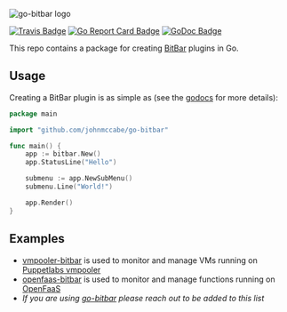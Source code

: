 ![go-bitbar logo](images/logo.svg)


[![Travis Badge]][Travis]
[![Go Report Card Badge]][Go Report Card]
[![GoDoc Badge]][GoDoc]

This repo contains a package for creating [BitBar](https://github.com/matryer/bitbar) plugins in Go.

## Usage

Creating a BitBar plugin is as simple as (see the [godocs](https://godoc.org/github.com/johnmccabe/go-bitbar) for more details):

```go
package main

import "github.com/johnmccabe/go-bitbar"

func main() {
    app := bitbar.New()
    app.StatusLine("Hello")

    submenu := app.NewSubMenu()
    submenu.Line("World!")

    app.Render()
}
```

## Examples

- [vmpooler-bitbar](https://github.com/johnmccabe/vmpooler-bitbar) is used to monitor and manage VMs running on [Puppetlabs vmpooler](https://github.com/puppetlabs/vmpooler)
- [openfaas-bitbar](https://github.com/johnmccabe/openfaas-bitbar) is used to monitor and manage functions running on [OpenFaaS](https://github.com/openfaas/faas)
- *If you are using [go-bitbar](https://github.com/johnmccabe/go-bitbar) please reach out to be added to this list*

[Travis]: https://travis-ci.org/johnmccabe/go-bitbar
[Travis Badge]: https://travis-ci.org/johnmccabe/go-bitbar.svg?branch=master
[Go Report Card]: https://goreportcard.com/report/github.com/johnmccabe/go-bitbar
[Go Report Card Badge]: https://goreportcard.com/badge/github.com/johnmccabe/go-bitbar
[GoDoc]: https://godoc.org/github.com/johnmccabe/go-bitbar
[GoDoc Badge]: https://godoc.org/github.com/johnmccabe/go-bitbar?status.svg
